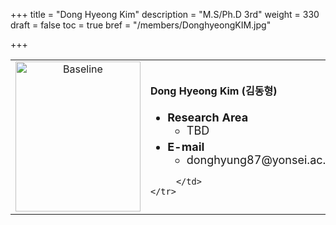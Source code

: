 +++
title = "Dong Hyeong Kim"
description = "M.S/Ph.D 3rd"
weight = 330
draft = false
toc = true
bref = "/members/DonghyeongKIM.jpg"

+++

<table>
    <tr>
       <td width="280" align="center" valign="top">
          <img alt="Baseline" width="200px" height="240" src="/members/DonghyeongKIM.jpg">
       </td>
       <td>
            <h4>Dong Hyeong Kim (김동형)</h4>
            <ul class="member_info">
                <li style="font-size: 18px"><b>Research Area</b>
                    <ul class="interest">
                        <li style="margin-bottom: 5px">TBD</li>
                    </ul>
                </li>
                <li style="font-size: 18px"><b>E-mail</b>
                    <ul>
                        <li style="margin-bottom: 5px">donghyung87@yonsei.ac.kr</li>
                    </ul>
                </li>
            </ul>


         </td>
    </tr>
</table>